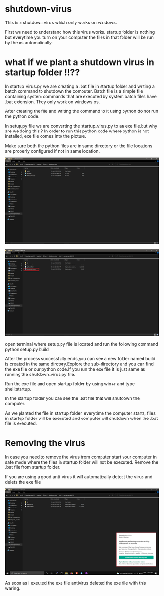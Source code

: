 # shutdown-virus
This is a shutdown virus which only works on windows.

First we need to understand how this virus works. 
startup folder is nothing but everytime you turn on your computer the files in that folder will be run  by the os automatically.
#                         what if we plant a shutdown virus in startup folder !!??

In startup_virus.py we are creating a .bat file in startup folder and writing a batch command to shutdown the computer.
Batch file is a simple file containing system commands that are executed by system.batch files have .bat extension. They only work on windows os.

After creating the file and writing the command to it using python  do not run the python code.

In setup.py file we are converting the startup_virus.py to an exe file.but why are we doing this ? 
In order to run this python code where python is not installed, exe file comes into the picture.

Make sure both the python files are in same directory or the file locations are properly configured if not in same location.

![alt text](https://github.com/Himmalay-Devulapalli/shutdown-virus/blob/main/output/dir.png)

![alt text](https://github.com/Himmalay-Devulapalli/shutdown-virus/blob/main/output/virus_file.png)

open terminal where setup.py file is located and run the following command
                   python setup.py build
                   
After the process successfully ends,you can see a new folder named build is created in the same dirctory.Explore the sub-directory and you can find the exe file or our 
python code.If you run the exe file it is just same as running the shutdown_virus.py file.

Run the exe file and open startup folder by using win+r and type shell:startup.

In the startup folder you can see the .bat file that will  shutdown the computer.

As we planted the file in startup folder, everytime the computer starts, files in startup folder will be executed and computer will shutdown when the .bat file is executed.

# Removing the virus 
In case you need to remove the virus from computer start your computer in safe mode where the files in startup folder will not be executed.
Remove the  .bat file from startup folder.

If you are using a good anti-virus it will automatically detect the virus and delets the exe file 

![alt text](https://github.com/Himmalay-Devulapalli/shutdown-virus/blob/main/output/antivirus.png)

As soon as i exeuted the exe file antivirus deleted the exe file with this waring.
